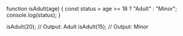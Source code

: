 function isAdult(age) {
  const status = age >= 18 ? "Adult" : "Minor";
  console.log(status);
}

isAdult(20); // Output: Adult
isAdult(15); // Output: Minor
